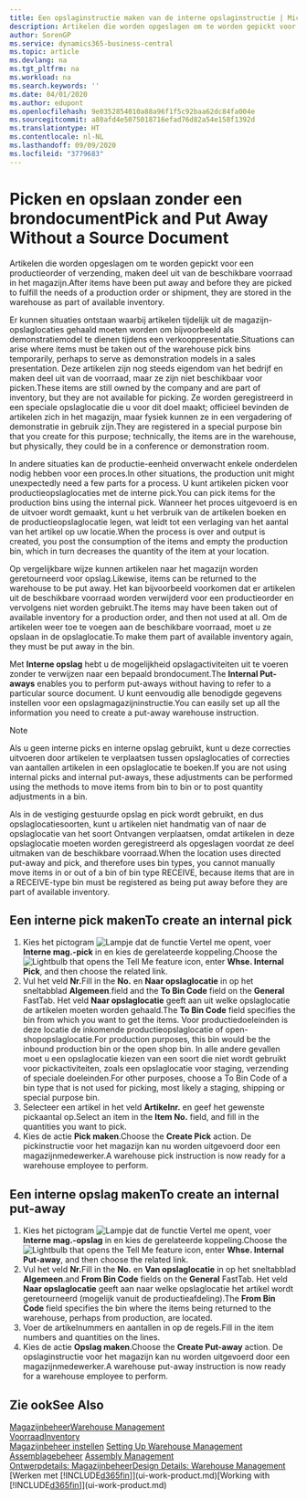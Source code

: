 ```yaml
---
title: Een opslaginstructie maken van de interne opslaginstructie | Microsoft Docs
description: Artikelen die worden opgeslagen om te worden gepickt voor een productieorder of verzending, maken deel uit van de beschikbare voorraad in het magazijn.
author: SorenGP
ms.service: dynamics365-business-central
ms.topic: article
ms.devlang: na
ms.tgt_pltfrm: na
ms.workload: na
ms.search.keywords: ''
ms.date: 04/01/2020
ms.author: edupont
ms.openlocfilehash: 9e0352854010a88a96f1f5c92baa62dc84fa004e
ms.sourcegitcommit: a80afd4e5075018716efad76d82a54e158f1392d
ms.translationtype: HT
ms.contentlocale: nl-NL
ms.lasthandoff: 09/09/2020
ms.locfileid: "3779683"
---
```

# <a name="pick-and-put-away-without-a-source-document"></a><span data-ttu-id="b1c16-103">Picken en opslaan zonder een brondocument</span><span class="sxs-lookup"><span data-stu-id="b1c16-103">Pick and Put Away Without a Source Document</span></span>
<span data-ttu-id="b1c16-104">Artikelen die worden opgeslagen om te worden gepickt voor een productieorder of verzending, maken deel uit van de beschikbare voorraad in het magazijn.</span><span class="sxs-lookup"><span data-stu-id="b1c16-104">After items have been put away and before they are picked to fulfill the needs of a production order or shipment, they are stored in the warehouse as part of available inventory.</span></span>  

<span data-ttu-id="b1c16-105">Er kunnen situaties ontstaan waarbij artikelen tijdelijk uit de magazijn-opslaglocaties gehaald moeten worden om bijvoorbeeld als demonstratiemodel te dienen tijdens een verkooppresentatie.</span><span class="sxs-lookup"><span data-stu-id="b1c16-105">Situations can arise where items must be taken out of the warehouse pick bins temporarily, perhaps to serve as demonstration models in a sales presentation.</span></span> <span data-ttu-id="b1c16-106">Deze artikelen zijn nog steeds eigendom van het bedrijf en maken deel uit van de voorraad, maar ze zijn niet beschikbaar voor picken.</span><span class="sxs-lookup"><span data-stu-id="b1c16-106">These items are still owned by the company and are part of inventory, but they are not available for picking.</span></span> <span data-ttu-id="b1c16-107">Ze worden geregistreerd in een speciale opslaglocatie die u voor dit doel maakt; officieel bevinden de artikelen zich in het magazijn, maar fysiek kunnen ze in een vergadering of demonstratie in gebruik zijn.</span><span class="sxs-lookup"><span data-stu-id="b1c16-107">They are registered in a special purpose bin that you create for this purpose; technically, the items are in the warehouse, but physically, they could be in a conference or demonstration room.</span></span>  

<span data-ttu-id="b1c16-108">In andere situaties kan de productie-eenheid onverwacht enkele onderdelen nodig hebben voor een proces.</span><span class="sxs-lookup"><span data-stu-id="b1c16-108">In other situations, the production unit might unexpectedly need a few parts for a process.</span></span> <span data-ttu-id="b1c16-109">U kunt artikelen picken voor productieopslaglocaties met de interne pick.</span><span class="sxs-lookup"><span data-stu-id="b1c16-109">You can pick items for the production bins using the internal pick.</span></span> <span data-ttu-id="b1c16-110">Wanneer het proces uitgevoerd is en de uitvoer wordt gemaakt, kunt u het verbruik van de artikelen boeken en de productieopslaglocatie legen, wat leidt tot een verlaging van het aantal van het artikel op uw locatie.</span><span class="sxs-lookup"><span data-stu-id="b1c16-110">When the process is over and output is created, you post the consumption of the items and empty the production bin, which in turn decreases the quantity of the item at your location.</span></span>  

<span data-ttu-id="b1c16-111">Op vergelijkbare wijze kunnen artikelen naar het magazijn worden geretourneerd voor opslag.</span><span class="sxs-lookup"><span data-stu-id="b1c16-111">Likewise, items can be returned to the warehouse to be put away.</span></span> <span data-ttu-id="b1c16-112">Het kan bijvoorbeeld voorkomen dat er artikelen uit de beschikbare voorraad worden verwijderd voor een productieorder en vervolgens niet worden gebruikt.</span><span class="sxs-lookup"><span data-stu-id="b1c16-112">The items may have been taken out of available inventory for a production order, and then not used at all.</span></span> <span data-ttu-id="b1c16-113">Om de artikelen weer toe te voegen aan de beschikbare voorraad, moet u ze opslaan in de opslaglocatie.</span><span class="sxs-lookup"><span data-stu-id="b1c16-113">To make them part of available inventory again, they must be put away in the bin.</span></span>  

<span data-ttu-id="b1c16-114">Met **Interne opslag** hebt u de mogelijkheid opslagactiviteiten uit te voeren zonder te verwijzen naar een bepaald brondocument.</span><span class="sxs-lookup"><span data-stu-id="b1c16-114">The **Internal Put-aways** enables you to perform put-aways without having to refer to a particular source document.</span></span> <span data-ttu-id="b1c16-115">U kunt eenvoudig alle benodigde gegevens instellen voor een opslagmagazijninstructie.</span><span class="sxs-lookup"><span data-stu-id="b1c16-115">You can easily set up all the information you need to create a put-away warehouse instruction.</span></span>  

> [!NOTE]  
>  <span data-ttu-id="b1c16-116">Als u geen interne picks en interne opslag gebruikt, kunt u deze correcties uitvoeren door artikelen te verplaatsen tussen opslaglocaties of correcties van aantallen artikelen in een opslaglocatie te boeken.</span><span class="sxs-lookup"><span data-stu-id="b1c16-116">If you are not using internal picks and internal put-aways, these adjustments can be performed using the methods to move items from bin to bin or to post quantity adjustments in a bin.</span></span>  
>   
>  <span data-ttu-id="b1c16-117">Als in de vestiging gestuurde opslag en pick wordt gebruikt, en dus opslaglocatiesoorten, kunt u artikelen niet handmatig van of naar de opslaglocatie van het soort Ontvangen verplaatsen, omdat artikelen in deze opslaglocatie moeten worden geregistreerd als opgeslagen voordat ze deel uitmaken van de beschikbare voorraad.</span><span class="sxs-lookup"><span data-stu-id="b1c16-117">When the location uses directed put-away and pick, and therefore uses bin types, you cannot manually move items in or out of a bin of bin type RECEIVE, because items that are in a RECEIVE-type bin must be registered as being put away before they are part of available inventory.</span></span>  

## <a name="to-create-an-internal-pick"></a><span data-ttu-id="b1c16-118">Een interne pick maken</span><span class="sxs-lookup"><span data-stu-id="b1c16-118">To create an internal pick</span></span>  
1.  <span data-ttu-id="b1c16-119">Kies het pictogram ![Lampje dat de functie Vertel me opent](media/ui-search/search_small.png "Vertel me wat u wilt doen"), voer **Interne mag.-pick** in en kies de gerelateerde koppeling.</span><span class="sxs-lookup"><span data-stu-id="b1c16-119">Choose the ![Lightbulb that opens the Tell Me feature](media/ui-search/search_small.png "Tell me what you want to do") icon, enter **Whse. Internal Pick**, and then choose the related link.</span></span>  
2.  <span data-ttu-id="b1c16-120">Vul het veld **Nr.**</span><span class="sxs-lookup"><span data-stu-id="b1c16-120">Fill in the **No.**</span></span> <span data-ttu-id="b1c16-121">en **Naar opslaglocatie** in op het sneltabblad **Algemeen**.</span><span class="sxs-lookup"><span data-stu-id="b1c16-121">field and the **To Bin Code** field on the **General** FastTab.</span></span> <span data-ttu-id="b1c16-122">Het veld **Naar opslaglocatie** geeft aan uit welke opslaglocatie de artikelen moeten worden gehaald.</span><span class="sxs-lookup"><span data-stu-id="b1c16-122">The **To Bin Code** field specifies the bin from which you want to get the items.</span></span> <span data-ttu-id="b1c16-123">Voor productiedoeleinden is deze locatie de inkomende productieopslaglocatie of open-shopopslaglocatie.</span><span class="sxs-lookup"><span data-stu-id="b1c16-123">For production purposes, this bin would be the inbound production bin or the open shop bin.</span></span> <span data-ttu-id="b1c16-124">In alle andere gevallen moet u een opslaglocatie kiezen van een soort die niet wordt gebruikt voor pickactiviteiten, zoals een opslaglocatie voor staging, verzending of speciale doeleinden.</span><span class="sxs-lookup"><span data-stu-id="b1c16-124">For other purposes, choose a To Bin Code of a bin type that is not used for picking, most likely a staging, shipping or special purpose bin.</span></span>  
3.  <span data-ttu-id="b1c16-125">Selecteer een artikel in het veld **Artikelnr.** en geef het gewenste pickaantal op.</span><span class="sxs-lookup"><span data-stu-id="b1c16-125">Select an item in the **Item No.** field, and fill in the quantities you want to pick.</span></span>  
4. <span data-ttu-id="b1c16-126">Kies de actie **Pick maken**.</span><span class="sxs-lookup"><span data-stu-id="b1c16-126">Choose the **Create Pick** action.</span></span> <span data-ttu-id="b1c16-127">De pickinstructie voor het magazijn kan nu worden uitgevoerd door een magazijnmedewerker.</span><span class="sxs-lookup"><span data-stu-id="b1c16-127">A warehouse pick instruction is now ready for a warehouse employee to perform.</span></span>  

## <a name="to-create-an-internal-put-away"></a><span data-ttu-id="b1c16-128">Een interne opslag maken</span><span class="sxs-lookup"><span data-stu-id="b1c16-128">To create an internal put-away</span></span>  
1.  <span data-ttu-id="b1c16-129">Kies het pictogram ![Lampje dat de functie Vertel me opent](media/ui-search/search_small.png "Vertel me wat u wilt doen"), voer **Interne mag.-opslag** in en kies de gerelateerde koppeling.</span><span class="sxs-lookup"><span data-stu-id="b1c16-129">Choose the ![Lightbulb that opens the Tell Me feature](media/ui-search/search_small.png "Tell me what you want to do") icon, enter **Whse. Internal Put-away**, and then choose the related link.</span></span>  
2.  <span data-ttu-id="b1c16-130">Vul het veld **Nr.**</span><span class="sxs-lookup"><span data-stu-id="b1c16-130">Fill in the **No.**</span></span> <span data-ttu-id="b1c16-131">en **Van opslaglocatie** in op het sneltabblad **Algemeen**.</span><span class="sxs-lookup"><span data-stu-id="b1c16-131">and **From Bin Code** fields on the **General** FastTab.</span></span> <span data-ttu-id="b1c16-132">Het veld **Naar opslaglocatie** geeft aan naar welke opslaglocatie het artikel wordt geretourneerd (mogelijk vanuit de productieafdeling).</span><span class="sxs-lookup"><span data-stu-id="b1c16-132">The **From Bin Code** field specifies the bin where the items being returned to the warehouse, perhaps from production, are located.</span></span>  
3.  <span data-ttu-id="b1c16-133">Voer de artikelnummers en aantallen in op de regels.</span><span class="sxs-lookup"><span data-stu-id="b1c16-133">Fill in the item numbers and quantities on the lines.</span></span>  
4.  <span data-ttu-id="b1c16-134">Kies de actie **Opslag maken**.</span><span class="sxs-lookup"><span data-stu-id="b1c16-134">Choose the **Create Put-away** action.</span></span> <span data-ttu-id="b1c16-135">De opslaginstructie voor het magazijn kan nu worden uitgevoerd door een magazijnmedewerker.</span><span class="sxs-lookup"><span data-stu-id="b1c16-135">A warehouse put-away instruction is now ready for a warehouse employee to perform.</span></span>  

## <a name="see-also"></a><span data-ttu-id="b1c16-136">Zie ook</span><span class="sxs-lookup"><span data-stu-id="b1c16-136">See Also</span></span>  
[<span data-ttu-id="b1c16-137">Magazijnbeheer</span><span class="sxs-lookup"><span data-stu-id="b1c16-137">Warehouse Management</span></span>](warehouse-manage-warehouse.md)  
[<span data-ttu-id="b1c16-138">Voorraad</span><span class="sxs-lookup"><span data-stu-id="b1c16-138">Inventory</span></span>](inventory-manage-inventory.md)  
<span data-ttu-id="b1c16-139">[Magazijnbeheer instellen](warehouse-setup-warehouse.md)   </span><span class="sxs-lookup"><span data-stu-id="b1c16-139">[Setting Up Warehouse Management](warehouse-setup-warehouse.md)   </span></span>  
<span data-ttu-id="b1c16-140">[Assemblagebeheer](assembly-assemble-items.md)  </span><span class="sxs-lookup"><span data-stu-id="b1c16-140">[Assembly Management](assembly-assemble-items.md)  </span></span>  
[<span data-ttu-id="b1c16-141">Ontwerpdetails: Magazijnbeheer</span><span class="sxs-lookup"><span data-stu-id="b1c16-141">Design Details: Warehouse Management</span></span>](design-details-warehouse-management.md)  
<span data-ttu-id="b1c16-142">[Werken met [!INCLUDE[d365fin](includes/d365fin_md.md)]](ui-work-product.md)</span><span class="sxs-lookup"><span data-stu-id="b1c16-142">[Working with [!INCLUDE[d365fin](includes/d365fin_md.md)]](ui-work-product.md)</span></span>
